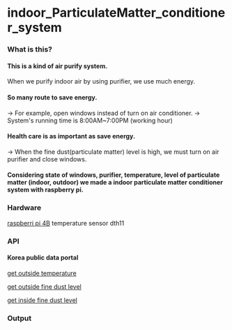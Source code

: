 # indoor_ParticulateMatter_conditioner_system
### What is this?
#### This is a kind of air purify system.
When we purify indoor air by using purifier, we use much energy.
#### So many route to save energy.
-> For example, open windows instead of turn on air conditioner.
-> System's running time is 8:00AM~7:00PM (working hour)
#### Health care is as important as save energy.
-> When the fine dust(particulate matter) level is high, we must turn on air purifier and close windows.
#### Considering state of windows, purifier, temperature, level of particulate matter (indoor, outdoor) we made a indoor particulate matter conditioner system with raspberry pi.


### Hardware
[raspberri pi 4B](https://www.raspberrypi.org/products/raspberry-pi-4-model-b/)
temperature sensor dth11


### API
#### Korea public data portal
[get outside temperature](https://www.data.go.kr/data/15057682/openapi.do)

[get outside fine dust level](https://www.data.go.kr/data/15000581/openapi.do)

[get inside fine dust level](https://www.data.go.kr/data/15038044/openapi.do)


### Output
